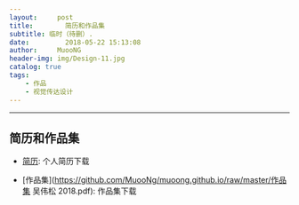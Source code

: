 ```yaml
---
layout:     post
title:        简历和作品集
subtitle: 临时（待删）.
date:         2018-05-22 15:13:08
author:     MuooNG
header-img: img/Design-11.jpg
catalog: true
tags:
    - 作品
    - 视觉传达设计
---
```


----------
## 简历和作品集

+ [简历](https://github.com/MuooNg/muoong.github.io/raw/master/个人简历-201804.jpg): 个人简历下载

+ [作品集](https://github.com/MuooNg/muoong.github.io/raw/master/作品集 吴伟松 2018.pdf): 作品集下载
